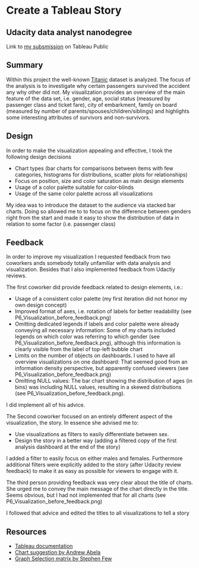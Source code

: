 # Create a Tableau Story
## Udacity data analyst nanodegree
Link to [my subsmission](https://public.tableau.com/profile/stefan.langenbach#!/vizhome/Udacitydataanalystnanodegree/Story1) on Tableau Public

## Summary
Within this project the well-known [Titanic](https://www.kaggle.com/c/titanic) dataset is analyzed. The focus of the analysis is to investigate
why certain passengers survived the accident any why other did not. My visualization provides an overview of
the main feature of the data set, i.e. gender, age, social status (measured by passenger class and ticket fare), city of embarkment, family on board (measured by number of parents/spouses/children/siblings) and highlights some interesting attributes of survivors and non-survivors.

## Design
In order to make the visualization appealing and effective, I took the following design decisions
* Chart types (bar charts for comparisons between items with few categories, histograms for distributions, scatter plots for relationships)
* Focus on position, size and color saturation as main design elements
* Usage of a color palette suitable for color-blinds
* Usage of the same color palette across all visualizations

My idea was to introduce the dataset to the audience via stacked bar charts. Doing so allowed me to to focus on the difference between genders right from the start and made it easy to show the distribution of data in relation to some factor (i.e. passenger class)

## Feedback
In order to improve my visualization I requested feedback from two coworkers ands somebody totally unfamiliar with data analysis and visualization. Besides that I also implemented feedback from Udactiy reviews.

The first coworker did provide feedback related to design elements, i.e.:
* Usage of a consistent color palette (my first iteration did not honor my own design concept)
* Improved format of axes, i.e. rotation of labels for better readability (see P6_Visualization_before_feedback.png)
* Omitting dedicated legends if labels and color palette were already conveying all necessary information: Some of my charts included legends on which color was referring to which gender (see P6_Visualization_before_feedback.png), although this information is clearly visible from the label of top-left bubble chart
* Limits on the number of objects on dashboards. I used to have all overview visualizations on one dashboard: That seemed good from an information density perspective, but apparently confused viewers (see P6_Visualization_before_feedback.png)
* Omitting NULL values: The bar chart showing the distribution of ages (in bins) was including NULL values, resulting in a skewed distributions (see P6_Visualization_before_feedback.png).

I did implement all of his advice.

The Second coworker focused on an entirely different aspect of the visualization, the story.
In essence she advised me to:
* Use visualizations as filters to easily differentiate between sex.
* Design the story in a better way (adding a filtered copy of the first analysis dashboard at the end of the story)

I added a filter to easily focus on either males and females. Furthermore additional filters were explicitly added to the story (after Udacity review feedback) to make it as easy as possible for viewers to engage with it.

The third person providing feedback was very clear about the title of charts. She urged me to convey the main message of the chart directly in the title. Seems obvious, but I had not implemented that for all charts (see P6_Visualization_before_feedback.png)

I followed that advice and edited the titles to all visualizations to tell a story

## Resources
* [Tableau documentation](http://onlinehelp.tableau.com/current/pro/desktop/en-us/help.htm)
* [Chart suggestion by Andrew Abela](http://extremepresentation.typepad.com/.shared/image.html?/photos/uncategorized/choosing_a_good_chart.jpg)
* [Graph Selection matrix by Stephen Few](https://www.perceptualedge.com/articles/misc/Graph_Selection_Matrix.pdf)
